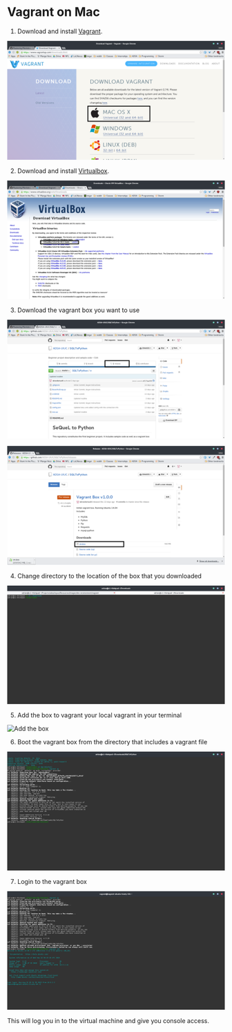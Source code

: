 # Vagrant on Mac

1. Download and install [Vagrant](https://www.vagrantup.com/downloads.html).

![Vagrant Download for Mac](/images/dev-environment/vagrant/vagrant-mac-download.png?raw=true)

2. Download and install [Virtualbox](https://www.virtualbox.org/wiki/Downloads).

![Virtualbox Download for Mac](/images/dev-environment/vagrant/virtualbox-mac-download.png?raw=true)

3. Download the vagrant box you want to use

![Releases Tab](/images/dev-environment/vagrant/github-releases-tab.png?raw=true)

![Download](/images/dev-environment/vagrant/github-releases-download.png?raw=true)

4. Change directory to the location of the box that you downloaded

![Change Dir Mac](/images/dev-environment/vagrant/changedir-mac.png?raw=true)

5. Add the box to vagrant your local vagrant in your terminal 

![Add the box](/images/dev-environment/vagrant/vagrant-add.png?raw=true)

6. Boot the vagrant box from the directory that includes a vagrant file

![vagrant up](/images/dev-environment/vagrant/vagrant-up-mac.png?raw=true)

7. Login to the vagrant box

![vagrant ssh](/images/dev-environment/vagrant/vagrant-ssh-mac.png?raw=true)

This will log you in to the virtual machine and give you console access.

